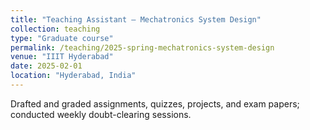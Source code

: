 ```yaml
---
title: "Teaching Assistant — Mechatronics System Design"
collection: teaching
type: "Graduate course"
permalink: /teaching/2025-spring-mechatronics-system-design
venue: "IIIT Hyderabad"
date: 2025-02-01
location: "Hyderabad, India"
---
```


Drafted and graded assignments, quizzes, projects, and exam papers; conducted weekly doubt-clearing sessions.

